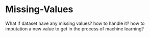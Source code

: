 # Missing-Values
What if dataset have any missing values? how to handle it? how to imputation a new value to get in the process of machine learning?
